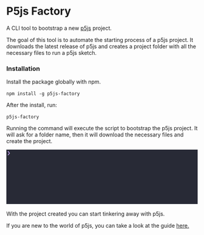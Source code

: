 # P5js Factory

A CLI tool to bootstrap a new [p5js](https://p5js.org/) project.

The goal of this tool is to automate the starting process of a p5js project. It downloads the latest release of p5js and creates a project folder with all the necessary files to run a p5js sketch.

### Installation

Install the package globally with npm.

```
npm install -g p5js-factory
```

After the install, run:

```
p5js-factory
```

Running the command will execute the script to bootstrap the p5js project. It will ask for a folder name, then it will download the necessary files and create the project.

![executing command](images/p5js-factory.gif)

With the project created you can start tinkering away with p5js.

If you are new to the world of p5js, you can take a look at the guide [here.](https://p5js.org/get-started/)
